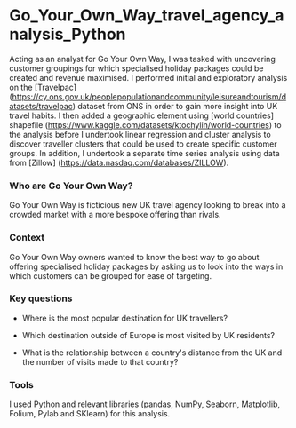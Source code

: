 # Go_Your_Own_Way_travel_agency_analysis_Python

Acting as an analyst for Go Your Own Way, I was tasked with uncovering customer groupings for which specialised holiday packages could be created and revenue maximised. I performed initial and exploratory analysis on the [Travelpac] (https://cy.ons.gov.uk/peoplepopulationandcommunity/leisureandtourism/datasets/travelpac) dataset from ONS in order to gain more insight into UK travel habits. I then added a geographic element using [world countries] shapefile (https://www.kaggle.com/datasets/ktochylin/world-countries) to the analysis before I undertook linear regression and cluster analysis to discover traveller clusters that could be used to create specific customer groups. In addition, I undertook a separate time series analysis using data from [Zillow] (https://data.nasdaq.com/databases/ZILLOW).

### Who are Go Your Own Way?

Go Your Own Way is ficticious new UK travel agency looking to break into a crowded market with a more bespoke offering than rivals.

### Context

Go Your Own Way owners wanted to know the best way to go about offering specialised holiday packages by asking us to look into the ways in which customers can be grouped for ease of targeting.

### Key questions

* Where is the most popular destination for UK travellers?

* Which destination outside of Europe is most visited by UK residents?

* What is the relationship between a country's distance from the UK and the number of visits made to that country?

### Tools

I used Python and relevant libraries (pandas, NumPy, Seaborn, Matplotlib, Folium, Pylab and SKlearn) for this analysis.
